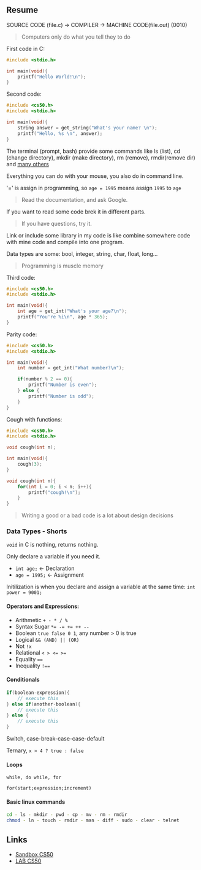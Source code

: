 ## Resume

SOURCE CODE (file.c) -> COMPILER -> MACHINE CODE(file.out) (0010)

> Computers only do what you tell they to do

First code in C:

```c
#include <stdio.h>

int main(void){
    printf("Hello World!\n");
}
```

Second code:

```c
#include <cs50.h>
#include <stdio.h>

int main(void){
    string answer = get_string("What's your name? \n");
    printf("Hello, %s \n", answer);
}
```

The terminal (prompt, bash) provide some commands like ls (list), cd (change directory), mkdir (make directory), rm (remove), rmdir(remove dir) and [many others](https://ss64.com/bash/)

Everything you can do with your mouse, you also do in command line.

'=' is assign in programming, so `age = 1995` means assign `1995` to `age`

> Read the documentation, and ask Google.

If you want to read some code brek it in different parts.

> If you have questions, try it.

Link or include some library in my code is like combine somewhere code with mine code and compile into one program.

Data types are some: bool, integer, string, char, float, long...

> Programming is muscle memory

Third code:

```c
#include <cs50.h>
#include <stdio.h>

int main(void){
    int age = get_int("What's your age?\n");
    printf("You're %i\n", age * 365);
}
```

Parity code:

```c
#include <cs50.h>
#include <stdio.h>

int main(void){
    int number = get_int("What number?\n");

    if(number % 2 == 0){
        printf("Number is even");
    } else {
        printf("Number is odd");
    }
}
```

Cough with functions:

```c
#include <cs50.h>
#include <stdio.h>

void cough(int n);

int main(void){
    cough(3);
}

void cough(int n){
    for(int i = 0; i < n; i++){
        printf("cough!\n");
    }
}
```

> Writing a good or a bad code is a lot about design decisions

### Data Types - Shorts

`void` in C is nothing, returns nothing.

Only declare a variable if you need it.

- `int age;` <- Declaration
- `age = 1995;` <- Assignment

Initilization is when you declare and assign a variable at the same time:
`int power = 9001;`

#### Operators and Expressions:

- Arithmetic `+ - * / %`
- Syntax Sugar `*= -= += ++ --`
- Boolean `true false 0 1`, any number > 0 is true
- Logical `&& (AND) || (OR)`
- Not `!x`
- Relational `< > <= >=`
- Equality `==`
- Inequality `!==`

#### Conditionals

```c
if(boolean-expression){
    // execute this
} else if(another-boolean){
    // execute this
} else {
    // execute this
}
```

Switch, case-break-case-case-default

Ternary, `x > 4 ? true : false`

#### Loops

`while, do while, for`

`for(start;expression;increment)`

#### Basic linux commands

```bash
cd - ls - mkdir - pwd - cp - mv - rm - rmdir
chmod - ln - touch - rmdir - man - diff - sudo - clear - telnet
```

## Links

- [Sandbox CS50](https://sandbox.cs50.io)
- [LAB CS50](https://lab.cs50.io/)
